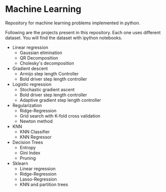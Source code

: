 # Machine Learning
Repository for machine learning problems implemented in python.

Following are the projects present in this repository. Each one uses different dataset. You will find the dataset with ipython notebooks.
* Linear regression
  * Gaussian elimination
  * QR Decomposition
  * Cholesky's decomposition
* Gradient descent
  * Armijo step length Controller
  * Bold driver step length controller
* Logistic regression
  * Stochastic gradient ascent
  * Bold driver step length controller
  * Adaptive gradient step length controller
* Regularization
  * Ridge-Regression
  * Grid search with K-fold cross validation
  * Newton method
* KNN
  * KNN Classifier
  * KNN Regressor
* Decision Trees
  * Entropy
  * Gini Index
  * Pruning
* Sklearn
  * Linear regression
  * Ridge-Regression
  * Lasso-Regression
  * KNN and partition trees
 

